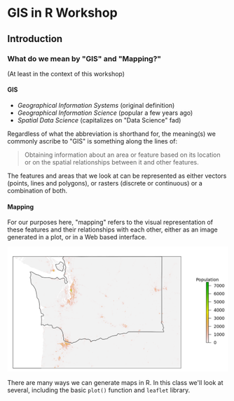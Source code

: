 GIS in R Workshop
=================

## Introduction

### What do we mean by "GIS" and "Mapping?" 
(At least in the context of this workshop)

#### __GIS__
* _Geographical Information Systems_ (original definition)
* _Geographical Information Science_ (popular a few years ago)
* _Spatial Data Science_ (capitalizes on "Data Science" fad)

Regardless of what the abbreviation is shorthand for, the meaning(s) we commonly ascribe to "GIS" is something along the lines of:

> Obtaining information about an area or feature based on its location or on the spatial relationships between it and other features.

The features and areas that we look at can be represented as either vectors (points, lines and polygons), or rasters (discrete or continuous) or a combination of both.

#### __Mapping__
For our purposes here, "mapping" refers to the visual representation of these features and their relationships with each other, either as an image generated in a plot, or in a Web based interface.

![](https://github.com/lagerratrobe/GIS_IN_R_WORKSHOP/blob/main/images/WA_pop_raster.png?raw=true)

There are many ways we can generate maps in R.  In this class we'll look at several, including the basic `plot()` function and `leaflet` library.
